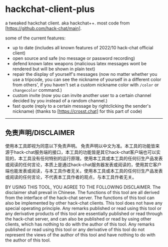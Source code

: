 # hackchat-client-plus

a tweaked hackchat client. aka hackchat++.
most code from [https://github.com/hack-chat/main].

some of the current features:

- up to date (includes all known features of 2022/10 hack-chat official client)
- open source and safe (no message or password recording)
- defend known latex weapons (malicious latex messages wont be rendered but will be shown in plain text)
- repair the display of yourself's messages (now no matter whether you use a tripcode, you can see the nickname of yourself in a different color from others', if you haven't set a custom nickname color with `/color` or `changecolor` command.)
- custom invite (now you can invite another user to a certain channel decided by you instead of a random channel.)
- fast quote (reply to a certain message by rightclicking the sender's nickname) (thanks to [https://crosst.chat] for this part of code)

---

## 免责声明/DISCLAIMER

使用本工具即视为同意以下免责声明。
免责声明以中文为准。本工具的功能皆来源于hack-chat服务端的接口，本工具的功能皆是其它hack-chat客户端也可以实现的，本工具没有任何特别的运行原理。使用本工具或本工具的任何衍生产品发表或阅读的任何言论，本质上是通过hack-chat服务器发表或阅读的，使用其它客户端也能发表或阅读，与本工具作者无关。使用本工具或本工具的任何衍生产品发表或阅读的任何言论，不代表本工具作者的观点，与本工具作者无关。

BY USING THIS TOOL, YOU AGREE TO THE FOLLOWING DISCLAIMER.
The disclaimer shall prevail in Chinese. The functions of this tool are all derived from the interface of the hack-chat server. The functions of this tool can also be implemented by other hack-chat clients. This tool does not have any special operating principle. Any remarks published or read using this tool or any derivative products of this tool are essentially published or read through the hack-chat server, and can also be published or read by using other clients, which has nothing to do with the author of this tool. Any remarks published or read using this tool or any derivative of this tool do not represent the views of the author of this tool and have nothing to do with the author of this tool.
